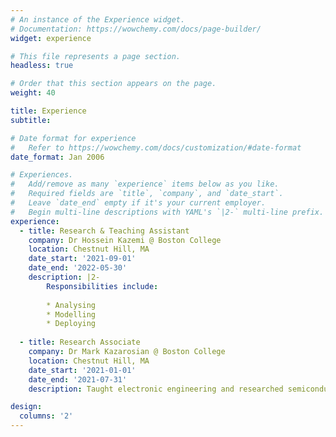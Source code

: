 ```yaml
---
# An instance of the Experience widget.
# Documentation: https://wowchemy.com/docs/page-builder/
widget: experience

# This file represents a page section.
headless: true

# Order that this section appears on the page.
weight: 40

title: Experience
subtitle:

# Date format for experience
#   Refer to https://wowchemy.com/docs/customization/#date-format
date_format: Jan 2006

# Experiences.
#   Add/remove as many `experience` items below as you like.
#   Required fields are `title`, `company`, and `date_start`.
#   Leave `date_end` empty if it's your current employer.
#   Begin multi-line descriptions with YAML's `|2-` multi-line prefix.
experience:
  - title: Research & Teaching Assistant
    company: Dr Hossein Kazemi @ Boston College
    location: Chestnut Hill, MA
    date_start: '2021-09-01'
    date_end: '2022-05-30'
    description: |2-
        Responsibilities include:
        
        * Analysing
        * Modelling
        * Deploying
        
  - title: Research Associate
    company: Dr Mark Kazarosian @ Boston College
    location: Chestnut Hill, MA
    date_start: '2021-01-01'
    date_end: '2021-07-31'
    description: Taught electronic engineering and researched semiconductor physics.

design:
  columns: '2'
---
```

